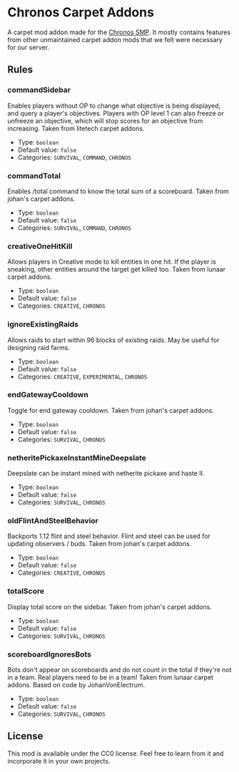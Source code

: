 # Chronos Carpet Addons

A carpet mod addon made for the [Chronos SMP](https://discord.gg/VvPucVAjUS). It mostly contains features from other unmaintained carpet addon mods that we felt were necessary for our server.

## Rules

### commandSidebar
Enables players without OP to change what objective is being displayed, and query a player's objectives. Players with OP level 1 can also freeze or unfreeze an objective, which will stop scores for an objective from increasing. Taken from litetech carpet addons.
* Type: `boolean`
* Default value: `false`
* Categories: `SURVIVAL`, `COMMAND`, `CHRONOS`

### commandTotal
Enables /total command to know the total sum of a scoreboard. Taken from johan's carpet addons.
* Type: `boolean`
* Default value: `false`
* Categories: `SURVIVAL`, `COMMAND`, `CHRONOS`

### creativeOneHitKill
Allows players in Creative mode to kill entities in one hit. If the player is sneaking, other entities around the target get killed too. Taken from lunaar carpet addons.
* Type: `boolean`
* Default value: `false`
* Categories: `CREATIVE`, `CHRONOS`

### ignoreExistingRaids
Allows raids to start within 96 blocks of existing raids. May be useful for designing raid farms.
* Type: `boolean`
* Default value: `false`
* Categories: `CREATIVE`, `EXPERIMENTAL`, `CHRONOS`

### endGatewayCooldown
Toggle for end gateway cooldown. Taken from johan's carpet addons.
* Type: `boolean`
* Default value: `false`
* Categories: `SURVIVAL`, `CHRONOS`

### netheritePickaxeInstantMineDeepslate
Deepslate can be instant mined with netherite pickaxe and haste II.
* Type: `boolean`
* Default value: `false`
* Categories: `SURVIVAL`, `CHRONOS`

### oldFlintAndSteelBehavior
Backports 1.12 flint and steel behavior. Flint and steel can be used for updating observers / buds. Taken from johan's carpet addons.
* Type: `boolean`
* Default value: `false`
* Categories: `CREATIVE`, `CHRONOS`

### totalScore
Display total score on the sidebar. Taken from johan's carpet addons.
* Type: `boolean`
* Default value: `false`
* Categories: `SURVIVAL`, `CHRONOS`

### scoreboardIgnoresBots
Bots don't appear on scoreboards and do not count in the total if they're not in a team. Real players need to be in a team! Taken from lunaar carpet addons. Based on code by JohanVonElectrum. 
* Type: `boolean`
* Default value: `false`
* Categories: `SURVIVAL`, `CHRONOS`

## License

This mod is available under the CC0 license. Feel free to learn from it and incorporate it in your own projects.
